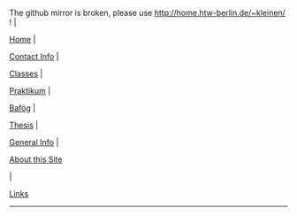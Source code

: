 
<p><span class = "attention">The github mirror is broken, please use <a href="http://home.htw-berlin.de/~kleinen/"> http://home.htw-berlin.de/~kleinen/</a> !</span>
  <span class = "nav-divider">|</span></p>
  <p />
<p><a href="{{site.baseurl}}">Home</a>
  <span class = "nav-divider">|</span></p>
  <p><a href="{{site.baseurl}}contact">Contact Info</a>
    <span class = "nav-divider">|</span></p>
<p>
  <a href="{{site.baseurl}}classes">Classes</a>
  <span class = "nav-divider">|</span></p>
  <p>
    <a href="{{site.baseurl}}praktikum">Praktikum</a>
    <span class = "nav-divider">|</span></p>
    <p>
      <a href="{{site.baseurl}}bafoeg">Baf&ouml;g</a>
      <span class = "nav-divider">|</span></p>
<p>
  <a href="{{site.baseurl}}thesis">Thesis</a>
  <span class = "nav-divider">|</span></p>
<p><a href="{{site.baseurl}}general">General Info</a>
  <span class = "nav-divider">|</span></p>
<p><a href="{{site.baseurl}}about/thissite">About this Site</a>
</p>
<span class = "nav-divider">|</span></p>
<p><a href="{{site.baseurl}}links">Links</a>
</p>
<hr/>
